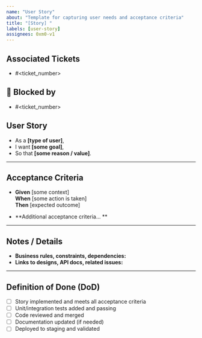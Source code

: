 ```yaml
---
name: "User Story"
about: "Template for capturing user needs and acceptance criteria"
title: "[Story] "
labels: [user-story]
assignees: 0xm0-v1
---
```


## Associated Tickets
- #<ticket_number>

## 🔗 Blocked by
- #<ticket_number>

## User Story
- As a **[type of user]**,  
- I want **[some goal]**,  
- So that **[some reason / value]**.

---

## Acceptance Criteria
- **Given** [some context]  
  **When** [some action is taken]  
  **Then** [expected outcome]  

- **Additional acceptance criteria… ** 

---

## Notes / Details
- **Business rules, constraints, dependencies:**  
- **Links to designs, API docs, related issues:**  

---

## Definition of Done (DoD)
- [ ] Story implemented and meets all acceptance criteria  
- [ ] Unit/integration tests added and passing  
- [ ] Code reviewed and merged  
- [ ] Documentation updated (if needed)  
- [ ] Deployed to staging and validated  
